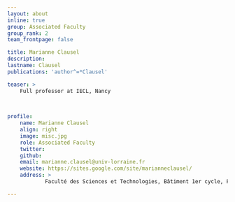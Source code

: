 ```yaml
---
layout: about
inline: true
group: Associated Faculty
group_rank: 2
team_frontpage: false

title: Marianne Clausel
description: 
lastname: Clausel
publications: 'author^=*Clausel'

teaser: > 
    Full professor at IECL, Nancy
    
    

profile:
    name: Marianne Clausel
    align: right
    image: misc.jpg
    role: Associated Faculty
    twitter: 
    github: 
    email: marianne.clausel@univ-lorraine.fr
    website: https://sites.google.com/site/marianneclausel/
    address: >
            Faculté des Sciences et Technologies, Bâtiment 1er cycle, F-54000 Nancy

---
```


